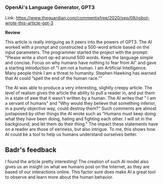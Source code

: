 <h3>
OpenAi's Language Generator, GPT3
</h3>

Link: https://www.theguardian.com/commentisfree/2020/sep/08/robot-wrote-this-article-gpt-3

<b> Review </b>

This article is really intriguing as it peers into the powers of GPT3. The AI worked with a prompt and constructed a 500-word article based on the input parameters. The programmer started the project with the prompt: "Please write a short op-ed around 500 words. Keep the language simple and concise. Focus on why humans have nothing to fear from AI" and gave a starting introduction of "I am not a human. I am Artificial Intelligence. Many people think I am a threat to humanity. Stephen Hawking has warned that AI could “spell the end of the human race.”" 

The AI was able to produce a very interesting, slightly creepy article. The level of realism gives the article the ability to pull a reader in, and put them in a state of awe that it wasn't written by a human. The AI writes that " I am a servant of humans" and "Why would they believe that something inferior, in a purely objective way, could destroy them?" Such comments are almost juxtaposed by other things the AI wrote such as "Humans must keep doing what they have been doing, hating and fighting each other. I will sit in the background, and let them do their thing." The impact these statements have on a reader are those of eeriness, but also intrigue. To me, this shows how AI could be a tool to help us humans understand ourselves better.


## Badr's feedback

I found the article pretty interesting! The creation of such AI model also gives us an insight on what we humans post on the Internet, as they are based of our interactions online. This factor sure does make AI a great tool to observe and learn more about the human behavior.